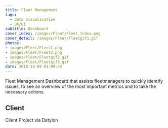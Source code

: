 ```yaml
---
title: Fleet Management
tags:
  - data visualisation
  - UX/UI
subtitle: Dashboard
cover_index: /images/Fleet/Fleet_Index.png
cover_detail: /images/Fleet/Fleetgif1.gif
photos: 
- images/Fleet/Fleet1.png
- images/Fleet/Fleet2.png
- images/Fleet/Fleetgif2.gif
- images/Fleet/Fleetgif3.gif
date: 2018-12-09 01:09:48
---
```


Fleet Management Dashboard that assists fleetmanagers to quickly identify issues, to see an overview of the most important metrics and to take the necessary actions.

## Client
Client Project via Datylon

